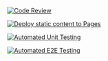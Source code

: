 [![Code Review](https://github.com/pkkronborg/social-media-client/actions/workflows/gpt.yml/badge.svg)](https://github.com/pkkronborg/social-media-client/actions/workflows/gpt.yml)

[![Deploy static content to Pages](https://github.com/pkkronborg/social-media-client/actions/workflows/pages.yml/badge.svg)](https://github.com/pkkronborg/social-media-client/actions/workflows/pages.yml)

[![Automated Unit Testing](https://github.com/pkkronborg/social-media-client/actions/workflows/unit-test.yml/badge.svg)](https://github.com/pkkronborg/social-media-client/actions/workflows/unit-test.yml)

[![Automated E2E Testing](https://github.com/pkkronborg/social-media-client/actions/workflows/e2e-test.yml/badge.svg)](https://github.com/pkkronborg/social-media-client/actions/workflows/e2e-test.yml)